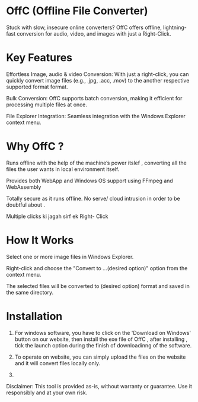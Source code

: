 # OffC (Offline File Converter)
Stuck with slow, insecure online converters? OffC offers offline, lightning-fast conversion for audio, video, and images with just a 
Right-Click.

# Key Features
Effortless Image, audio & video Conversion: With just a right-click, you can quickly convert image files (e.g., .jpg, .acc, .mov) to the another respective supported format format.

 Bulk Conversion: OffC supports batch conversion, making it efficient for processing multiple files at once.
 
 File Explorer Integration: Seamless integration with the Windows Explorer context menu.


# Why OffC ?
Runs offline with the help of the machine’s power itslef , converting all the files  the user wants in local environment itself.

Provides both WebApp and Windows OS support using FFmpeg and WebAssembly  

Totally secure as it runs offline. No serve/ cloud intrusion in order to be doubtful about .

Multiple clicks ki jagah sirf ek Right- Click


# How It Works
Select one or more image files in Windows Explorer.

Right-click and choose the "Convert to ...(desired option)" option from the context menu.

The selected files will be converted to (desired option) format and saved in the same directory.

# Installation

1. For windows software, you have to click on the 'Download on Windows' button on our website, then install the exe file of OffC , after installing , tick the launch option during the finish of downloadinng of the software.

2. To operate on website, you can simply upload the files on the website and it will convert files locally only.

3.  

Disclaimer: This tool is provided as-is, without warranty or guarantee. Use it responsibly and at your own risk.
